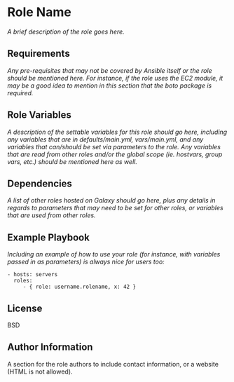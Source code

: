 Role Name
=========

*A brief description of the role goes here.*

Requirements
------------

*Any pre-requisites that may not be covered by Ansible itself or the role should be mentioned here. For instance, if the role uses the EC2 module, it may be a good idea to mention in this section that the boto package is required.*

Role Variables
--------------

*A description of the settable variables for this role should go here, including any variables that are in defaults/main.yml, vars/main.yml, and any variables that can/should be set via parameters to the role. Any variables that are read from other roles and/or the global scope (ie. hostvars, group vars, etc.) should be mentioned here as well.*

Dependencies
------------

*A list of other roles hosted on Galaxy should go here, plus any details in regards to parameters that may need to be set for other roles, or variables that are used from other roles.*

Example Playbook
----------------

*Including an example of how to use your role (for instance, with variables passed in as parameters) is always nice for users too:*

    - hosts: servers
      roles:
         - { role: username.rolename, x: 42 }

License
-------

BSD

Author Information
------------------

A section for the role authors to include contact information, or a website (HTML is not allowed).
